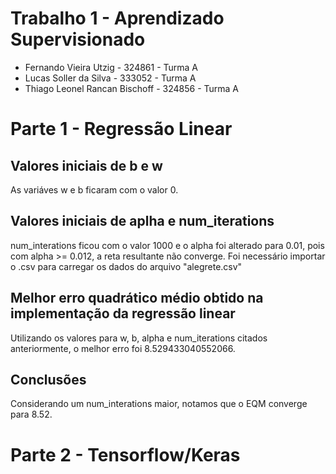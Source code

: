 # Trabalho 1 - Aprendizado Supervisionado
* Fernando Vieira Utzig - 324861 - Turma A
* Lucas Soller da Silva - 333052 - Turma A
* Thiago Leonel Rancan Bischoff - 324856 - Turma A

# Parte 1 - Regressão Linear
## Valores iniciais de b e w
As variáves w e b ficaram com o valor 0.
## Valores iniciais de aplha e num_iterations
num_interations ficou com o valor 1000 e o alpha foi alterado para 0.01, pois com alpha >= 0.012, a reta resultante não converge. Foi necessário importar o .csv para carregar os dados do arquivo "alegrete.csv"
## Melhor erro quadrático médio obtido na implementação da regressão linear
Utilizando os valores para w, b, alpha e num_iterations citados anteriormente, o melhor erro foi 8.529433040552066.
## Conclusões
Considerando um num_interations maior, notamos que o EQM converge para 8.52.

# Parte 2 - Tensorflow/Keras